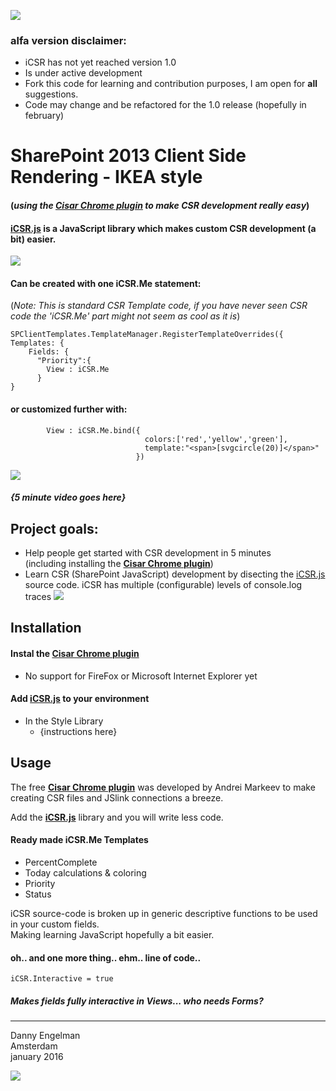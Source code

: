 ![](https://avatars0.githubusercontent.com/u/14222997?v=3&s=96)
### alfa version disclaimer:
* iCSR has not yet reached version 1.0  
* Is under active development  
* Fork this code for learning and contribution purposes, I am open for **all** suggestions.  
* Code may change and be refactored for the 1.0 release (hopefully in february)  

# SharePoint 2013 Client Side Rendering - IKEA style
#### (*using the [Cisar Chrome plugin](https://chrome.google.com/webstore/detail/cisar/nifbdojdggkboiifaklkamfpjcmgafpo?hl=en) to make CSR development really easy*)

#### [**iCSR.js**](https://github.com/365CSI/iCSR/blob/master/iCSR.js) is a JavaScript library which makes custom CSR development (a bit) easier.

![](http://i.imgur.com/ZUNgWGh.jpg)

#### Can be created with one **iCSR.Me** statement:
(*Note: This is standard CSR Template code,
if you have never seen CSR code the 'iCSR.Me' part might not seem as cool as it is*)

    SPClientTemplates.TemplateManager.RegisterTemplateOverrides({
    Templates: {
        Fields: {
          "Priority":{
            View : iCSR.Me
          }
    }

#### or customized further with:

            View : iCSR.Me.bind({
                                  colors:['red','yellow','green'],
					              template:"<span>[svgcircle(20)]</span>"
            					})

![](http://i.imgur.com/pOMU6YW.jpg)  


#### *{5 minute video goes here}*

## Project goals:

* Help people get started with CSR development in 5 minutes  
(including installing the [**Cisar Chrome plugin**](https://chrome.google.com/webstore/detail/cisar/nifbdojdggkboiifaklkamfpjcmgafpo?hl=en))  
* Learn CSR (SharePoint JavaScript) development by disecting the [iCSR.js](https://github.com/365CSI/iCSR/blob/master/iCSR.js) source code.
iCSR has multiple (configurable) levels of console.log traces
![](http://i.imgur.com/NkVJTL7.jpg) 

## Installation

#### Instal the [Cisar Chrome plugin](https://chrome.google.com/webstore/detail/cisar/nifbdojdggkboiifaklkamfpjcmgafpo?hl=en)
* No support for FireFox or Microsoft Internet Explorer yet
#### Add [iCSR.js](https://github.com/365CSI/iCSR/blob/master/iCSR.js) to your environment

* In the Style Library  
	* {instructions here}
## Usage

The free [**Cisar Chrome plugin**](https://chrome.google.com/webstore/detail/cisar/nifbdojdggkboiifaklkamfpjcmgafpo?hl=en) was developed by Andrei Markeev to make creating CSR files and JSlink connections a breeze.

Add the [**iCSR.js**](https://github.com/365CSI/iCSR/blob/master/iCSR.js) library and you will write less code.

#### Ready made iCSR.Me Templates

* PercentComplete
* Today calculations & coloring
* Priority
* Status

iCSR source-code is broken up in generic descriptive functions to be used in your custom fields.  
Making learning JavaScript hopefully a bit easier.

#### oh.. and one more thing.. ehm.. line of code..

    iCSR.Interactive = true

##### Makes fields fully interactive in Views... who needs Forms?


----------


Danny Engelman  
Amsterdam  
january 2016


![](http://i.imgur.com/89vJz3x.jpg)